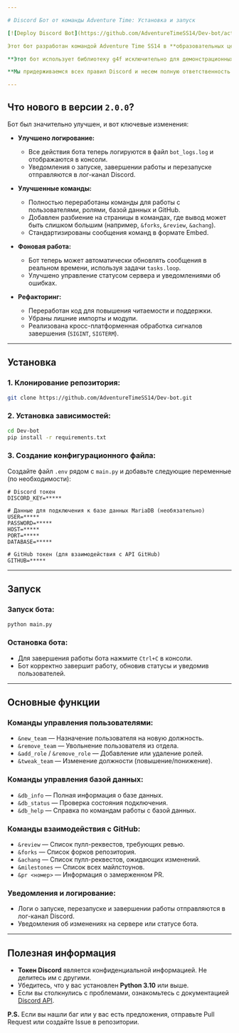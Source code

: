 ```yaml
---

# Discord Бот от команды Adventure Time: Установка и запуск

[![Deploy Discord Bot](https://github.com/AdventureTimeSS14/Dev-bot/actions/workflows/deploy.yml/badge.svg)](https://github.com/AdventureTimeSS14/Dev-bot/actions/workflows/deploy.yml)

Этот бот разработан командой Adventure Time SS14 в **образовательных целях** для изучения и тестирования возможностей Discord API и разработки ботов. **Он не предназначен для коммерческого использования.**

**Этот бот использует библиотеку g4f исключительно для демонстрационных и образовательных целей.**

**Мы придерживаемся всех правил Discord и несем полную ответственность за его использование.**

---
```


## Что нового в версии `2.0.0`?

Бот был значительно улучшен, и вот ключевые изменения:

- **Улучшено логирование:**
  - Все действия бота теперь логируются в файл `bot_logs.log` и отображаются в консоли.
  - Уведомления о запуске, завершении работы и перезапуске отправляются в лог-канал Discord.
  
- **Улучшенные команды:**
  - Полностью переработаны команды для работы с пользователями, ролями, базой данных и GitHub.
  - Добавлен разбиение на страницы в командах, где вывод может быть слишком большим (например, `&forks`, `&review`, `&achang`).
  - Стандартизированы сообщения команд в формате Embed.

- **Фоновая работа:**
  - Бот теперь может автоматически обновлять сообщения в реальном времени, используя задачи `tasks.loop`.
  - Улучшено управление статусом сервера и уведомлениями об ошибках.

- **Рефакторинг:**
  - Переработан код для повышения читаемости и поддержки.
  - Убраны лишние импорты и модули.
  - Реализована кросс-платформенная обработка сигналов завершения (`SIGINT`, `SIGTERM`).

---

## Установка

### 1. Клонирование репозитория:
```bash
git clone https://github.com/AdventureTimeSS14/Dev-bot.git
```

### 2. Установка зависимостей:
```bash
cd Dev-bot
pip install -r requirements.txt
```

### 3. Создание конфигурационного файла:
Создайте файл `.env` рядом с `main.py` и добавьте следующие переменные (по необходимости):

```
# Discord токен
DISCORD_KEY=*****  

# Данные для подключения к базе данных MariaDB (необязательно)
USER=*****
PASSWORD=*****
HOST=*****
PORT=*****
DATABASE=*****

# GitHub токен (для взаимодействия с API GitHub)
GITHUB=*****
```

---

## Запуск

### Запуск бота:
```bash
python main.py
```

### Остановка бота:
- Для завершения работы бота нажмите `Ctrl+C` в консоли.
- Бот корректно завершит работу, обновив статусы и уведомив пользователей.

---

## Основные функции

### Команды управления пользователями:
- `&new_team` — Назначение пользователя на новую должность.
- `&remove_team` — Увольнение пользователя из отдела.
- `&add_role` / `&remove_role` — Добавление или удаление ролей.
- `&tweak_team` — Изменение должности (повышение/понижение).

### Команды управления базой данных:
- `&db_info` — Полная информация о базе данных.
- `&db_status` — Проверка состояния подключения.
- `&db_help` — Справка по командам работы с базой данных.

### Команды взаимодействия с GitHub:
- `&review` — Список пулл-реквестов, требующих ревью.
- `&forks` — Список форков репозитория.
- `&achang` — Список пулл-реквестов, ожидающих изменений.
- `&milestones` — Список всех майлстоунов.
- `&pr <номер>` — Информация о замерженном PR.

### Уведомления и логирование:
- Логи о запуске, перезапуске и завершении работы отправляются в лог-канал Discord.
- Уведомления об изменениях на сервере или статусе бота.

---

## Полезная информация

- **Токен Discord** является конфиденциальной информацией. Не делитесь им с другими.
- Убедитесь, что у вас установлен **Python 3.10** или выше.
- Если вы столкнулись с проблемами, ознакомьтесь с документацией [Discord API](https://discord.com/developers/docs/intro).

**P.S.** Если вы нашли баг или у вас есть предложения, отправьте Pull Request или создайте Issue в репозитории.
